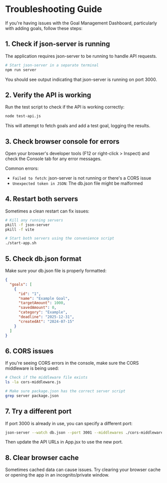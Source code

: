 # Troubleshooting Guide

If you're having issues with the Goal Management Dashboard, particularly with adding goals, follow these steps:

## 1. Check if json-server is running

The application requires json-server to be running to handle API requests.

```bash
# Start json-server in a separate terminal
npm run server
```

You should see output indicating that json-server is running on port 3000.

## 2. Verify the API is working

Run the test script to check if the API is working correctly:

```bash
node test-api.js
```

This will attempt to fetch goals and add a test goal, logging the results.

## 3. Check browser console for errors

Open your browser's developer tools (F12 or right-click > Inspect) and check the Console tab for any error messages.

Common errors:
- `Failed to fetch`: json-server is not running or there's a CORS issue
- `Unexpected token in JSON`: The db.json file might be malformed

## 4. Restart both servers

Sometimes a clean restart can fix issues:

```bash
# Kill any running servers
pkill -f json-server
pkill -f vite

# Start both servers using the convenience script
./start-app.sh
```

## 5. Check db.json format

Make sure your db.json file is properly formatted:

```json
{
  "goals": [
    {
      "id": "1",
      "name": "Example Goal",
      "targetAmount": 1000,
      "savedAmount": 0,
      "category": "Example",
      "deadline": "2025-12-31",
      "createdAt": "2024-07-15"
    }
  ]
}
```

## 6. CORS issues

If you're seeing CORS errors in the console, make sure the CORS middleware is being used:

```bash
# Check if the middleware file exists
ls -la cors-middleware.js

# Make sure package.json has the correct server script
grep server package.json
```

## 7. Try a different port

If port 3000 is already in use, you can specify a different port:

```bash
json-server --watch db.json --port 3001 --middlewares ./cors-middleware.js
```

Then update the API URLs in App.jsx to use the new port.

## 8. Clear browser cache

Sometimes cached data can cause issues. Try clearing your browser cache or opening the app in an incognito/private window.